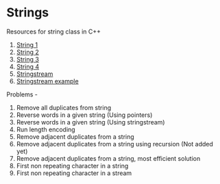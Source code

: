 # Strings

Resources for string class in C++
1. [String 1](https://www.geeksforgeeks.org/stdstring-class-in-c/)
2. [String 2](https://www.geeksforgeeks.org/c-string-class-and-its-applications/)
3. [String 3](https://www.geeksforgeeks.org/c-string-class-applications-set-2/)
4. [String 4](https://www.geeksforgeeks.org/reverse-a-string-in-c-cpp-different-methods/)
5. [Stringstream](https://www.geeksforgeeks.org/stringstream-c-applications/?ref=rp)
6. [Stringstream example](https://www.geeksforgeeks.org/converting-strings-numbers-cc/)

Problems - 
1. Remove all duplicates from string
2. Reverse words in a given string (Using pointers)
3. Reverse words in a given string (Using stringstream)
4. Run length encoding
5. Remove adjacent duplicates from a string
6. Remove adjacent duplicates from a string using recursion (Not added yet)
7. Remove adjacent duplicates from a string, most efficient solution
8. First non repeating character in a string
9. First non repeating character in a stream
